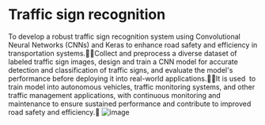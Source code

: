# Traffic sign recognition
 To develop a robust traffic sign recognition system using Convolutional Neural Networks (CNNs) and Keras to enhance road safety and efficiency in transportation systems.Collect and preprocess a diverse dataset of labeled traffic sign images, design and train a CNN model for accurate detection and classification of traffic signs, and evaluate the model's performance before deploying it into real-world applications.It is used  to train model into autonomous vehicles, traffic monitoring systems, and other traffic management applications, with continuous monitoring and maintenance to ensure sustained performance and contribute to improved road safety and efficiency.
![image](https://github.com/harini043/tnsdc-genAI/assets/103037035/787f036f-3b7d-4770-a5d4-051e8cd189e4)

